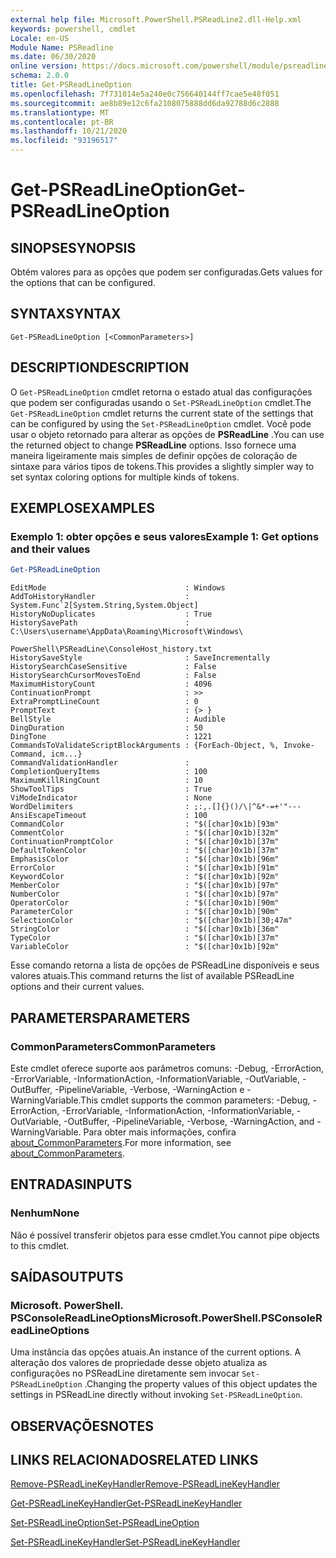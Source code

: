```yaml
---
external help file: Microsoft.PowerShell.PSReadLine2.dll-Help.xml
keywords: powershell, cmdlet
Locale: en-US
Module Name: PSReadline
ms.date: 06/30/2020
online version: https://docs.microsoft.com/powershell/module/psreadline/get-psreadlineoption?view=powershell-5.1&WT.mc_id=ps-gethelp
schema: 2.0.0
title: Get-PSReadLineOption
ms.openlocfilehash: 7f731014e5a240e0c756640144ff7cae5e48f051
ms.sourcegitcommit: ae8b89e12c6fa2108075888dd6da92788d6c2888
ms.translationtype: MT
ms.contentlocale: pt-BR
ms.lasthandoff: 10/21/2020
ms.locfileid: "93196517"
---
```

# <span data-ttu-id="fbfd8-103">Get-PSReadLineOption</span><span class="sxs-lookup"><span data-stu-id="fbfd8-103">Get-PSReadLineOption</span></span>

## <span data-ttu-id="fbfd8-104">SINOPSE</span><span class="sxs-lookup"><span data-stu-id="fbfd8-104">SYNOPSIS</span></span>
<span data-ttu-id="fbfd8-105">Obtém valores para as opções que podem ser configuradas.</span><span class="sxs-lookup"><span data-stu-id="fbfd8-105">Gets values for the options that can be configured.</span></span>

## <span data-ttu-id="fbfd8-106">SYNTAX</span><span class="sxs-lookup"><span data-stu-id="fbfd8-106">SYNTAX</span></span>

```
Get-PSReadLineOption [<CommonParameters>]
```

## <span data-ttu-id="fbfd8-107">DESCRIPTION</span><span class="sxs-lookup"><span data-stu-id="fbfd8-107">DESCRIPTION</span></span>

<span data-ttu-id="fbfd8-108">O `Get-PSReadLineOption` cmdlet retorna o estado atual das configurações que podem ser configuradas usando o `Set-PSReadLineOption` cmdlet.</span><span class="sxs-lookup"><span data-stu-id="fbfd8-108">The `Get-PSReadLineOption` cmdlet returns the current state of the settings that can be configured by using the `Set-PSReadLineOption` cmdlet.</span></span> <span data-ttu-id="fbfd8-109">Você pode usar o objeto retornado para alterar as opções de **PSReadLine** .</span><span class="sxs-lookup"><span data-stu-id="fbfd8-109">You can use the returned object to change **PSReadLine** options.</span></span> <span data-ttu-id="fbfd8-110">Isso fornece uma maneira ligeiramente mais simples de definir opções de coloração de sintaxe para vários tipos de tokens.</span><span class="sxs-lookup"><span data-stu-id="fbfd8-110">This provides a slightly simpler way to set syntax coloring options for multiple kinds of tokens.</span></span>

## <span data-ttu-id="fbfd8-111">EXEMPLOS</span><span class="sxs-lookup"><span data-stu-id="fbfd8-111">EXAMPLES</span></span>

### <span data-ttu-id="fbfd8-112">Exemplo 1: obter opções e seus valores</span><span class="sxs-lookup"><span data-stu-id="fbfd8-112">Example 1: Get options and their values</span></span>

```powershell
Get-PSReadLineOption
```

```Output
EditMode                               : Windows
AddToHistoryHandler                    : System.Func`2[System.String,System.Object]
HistoryNoDuplicates                    : True
HistorySavePath                        : C:\Users\username\AppData\Roaming\Microsoft\Windows\
                                         PowerShell\PSReadLine\ConsoleHost_history.txt
HistorySaveStyle                       : SaveIncrementally
HistorySearchCaseSensitive             : False
HistorySearchCursorMovesToEnd          : False
MaximumHistoryCount                    : 4096
ContinuationPrompt                     : >>
ExtraPromptLineCount                   : 0
PromptText                             : {> }
BellStyle                              : Audible
DingDuration                           : 50
DingTone                               : 1221
CommandsToValidateScriptBlockArguments : {ForEach-Object, %, Invoke-Command, icm...}
CommandValidationHandler               :
CompletionQueryItems                   : 100
MaximumKillRingCount                   : 10
ShowToolTips                           : True
ViModeIndicator                        : None
WordDelimiters                         : ;:,.[]{}()/\|^&*-=+'"---
AnsiEscapeTimeout                      : 100
CommandColor                           : "$([char]0x1b)[93m"
CommentColor                           : "$([char]0x1b)[32m"
ContinuationPromptColor                : "$([char]0x1b)[37m"
DefaultTokenColor                      : "$([char]0x1b)[37m"
EmphasisColor                          : "$([char]0x1b)[96m"
ErrorColor                             : "$([char]0x1b)[91m"
KeywordColor                           : "$([char]0x1b)[92m"
MemberColor                            : "$([char]0x1b)[97m"
NumberColor                            : "$([char]0x1b)[97m"
OperatorColor                          : "$([char]0x1b)[90m"
ParameterColor                         : "$([char]0x1b)[90m"
SelectionColor                         : "$([char]0x1b)[30;47m"
StringColor                            : "$([char]0x1b)[36m"
TypeColor                              : "$([char]0x1b)[37m"
VariableColor                          : "$([char]0x1b)[92m"
```

<span data-ttu-id="fbfd8-113">Esse comando retorna a lista de opções de PSReadLine disponíveis e seus valores atuais.</span><span class="sxs-lookup"><span data-stu-id="fbfd8-113">This command returns the list of available PSReadLine options and their current values.</span></span>

## <span data-ttu-id="fbfd8-114">PARAMETERS</span><span class="sxs-lookup"><span data-stu-id="fbfd8-114">PARAMETERS</span></span>

### <span data-ttu-id="fbfd8-115">CommonParameters</span><span class="sxs-lookup"><span data-stu-id="fbfd8-115">CommonParameters</span></span>

<span data-ttu-id="fbfd8-116">Este cmdlet oferece suporte aos parâmetros comuns: -Debug, -ErrorAction, -ErrorVariable, -InformationAction, -InformationVariable, -OutVariable, -OutBuffer, -PipelineVariable, -Verbose, -WarningAction e -WarningVariable.</span><span class="sxs-lookup"><span data-stu-id="fbfd8-116">This cmdlet supports the common parameters: -Debug, -ErrorAction, -ErrorVariable, -InformationAction, -InformationVariable, -OutVariable, -OutBuffer, -PipelineVariable, -Verbose, -WarningAction, and -WarningVariable.</span></span> <span data-ttu-id="fbfd8-117">Para obter mais informações, confira [about_CommonParameters](http://go.microsoft.com/fwlink/?LinkID=113216).</span><span class="sxs-lookup"><span data-stu-id="fbfd8-117">For more information, see [about_CommonParameters](http://go.microsoft.com/fwlink/?LinkID=113216).</span></span>

## <span data-ttu-id="fbfd8-118">ENTRADAS</span><span class="sxs-lookup"><span data-stu-id="fbfd8-118">INPUTS</span></span>

### <span data-ttu-id="fbfd8-119">Nenhum</span><span class="sxs-lookup"><span data-stu-id="fbfd8-119">None</span></span>

<span data-ttu-id="fbfd8-120">Não é possível transferir objetos para esse cmdlet.</span><span class="sxs-lookup"><span data-stu-id="fbfd8-120">You cannot pipe objects to this cmdlet.</span></span>

## <span data-ttu-id="fbfd8-121">SAÍDAS</span><span class="sxs-lookup"><span data-stu-id="fbfd8-121">OUTPUTS</span></span>

### <span data-ttu-id="fbfd8-122">Microsoft. PowerShell. PSConsoleReadLineOptions</span><span class="sxs-lookup"><span data-stu-id="fbfd8-122">Microsoft.PowerShell.PSConsoleReadLineOptions</span></span>

<span data-ttu-id="fbfd8-123">Uma instância das opções atuais.</span><span class="sxs-lookup"><span data-stu-id="fbfd8-123">An instance of the current options.</span></span> <span data-ttu-id="fbfd8-124">A alteração dos valores de propriedade desse objeto atualiza as configurações no PSReadLine diretamente sem invocar `Set-PSReadLineOption` .</span><span class="sxs-lookup"><span data-stu-id="fbfd8-124">Changing the property values of this object updates the settings in PSReadLine directly without invoking `Set-PSReadLineOption`.</span></span>

## <span data-ttu-id="fbfd8-125">OBSERVAÇÕES</span><span class="sxs-lookup"><span data-stu-id="fbfd8-125">NOTES</span></span>

## <span data-ttu-id="fbfd8-126">LINKS RELACIONADOS</span><span class="sxs-lookup"><span data-stu-id="fbfd8-126">RELATED LINKS</span></span>

[<span data-ttu-id="fbfd8-127">Remove-PSReadLineKeyHandler</span><span class="sxs-lookup"><span data-stu-id="fbfd8-127">Remove-PSReadLineKeyHandler</span></span>](Remove-PSReadLineKeyHandler.md)

[<span data-ttu-id="fbfd8-128">Get-PSReadLineKeyHandler</span><span class="sxs-lookup"><span data-stu-id="fbfd8-128">Get-PSReadLineKeyHandler</span></span>](Get-PSReadLineKeyHandler.md)

[<span data-ttu-id="fbfd8-129">Set-PSReadLineOption</span><span class="sxs-lookup"><span data-stu-id="fbfd8-129">Set-PSReadLineOption</span></span>](Set-PSReadLineOption.md)

[<span data-ttu-id="fbfd8-130">Set-PSReadLineKeyHandler</span><span class="sxs-lookup"><span data-stu-id="fbfd8-130">Set-PSReadLineKeyHandler</span></span>](Set-PSReadLineKeyHandler.md)
